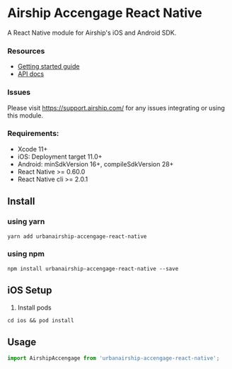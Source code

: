 # Airship Accengage React Native

A React Native module for Airship's iOS and Android SDK.

### Resources

* [Getting started guide](http://docs.airship.com/platform/react-native/)
* [API docs](http://docs.airship.com/reference/libraries/react-native/latest/index.html)

### Issues

Please visit https://support.airship.com/ for any issues integrating or using this module.

### Requirements:
 - Xcode 11+
 - iOS: Deployment target 11.0+
 - Android: minSdkVersion 16+, compileSdkVersion 28+
 - React Native >= 0.60.0
 - React Native cli >= 2.0.1

## Install

### using yarn
```
yarn add urbanairship-accengage-react-native
```

### using npm
```
npm install urbanairship-accengage-react-native --save
```

## iOS Setup

1) Install pods
```
cd ios && pod install
```


## Usage
```javascript
import AirshipAccengage from 'urbanairship-accengage-react-native';

```
